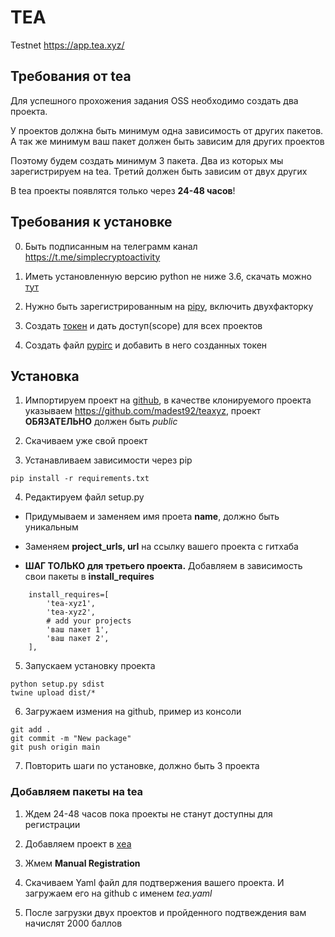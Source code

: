 # TEA
Testnet https://app.tea.xyz/


## Требования от tea
Для успешного прохожения задания OSS необходимо создать два проекта.

У проектов должна быть минимум одна зависимость от других пакетов. А так же минимум ваш пакет должен быть зависим для других проектов

Поэтому будем создать минимум 3 пакета. Два из которых мы зарегистрируем на tea. Третий должен быть зависим от двух других

В tea проекты появлятся только через **24-48 часов**!


## Требования к установке
0. Быть подписанным на телеграмм канал https://t.me/simplecryptoactivity

1. Иметь установленную версию python не ниже 3.6, скачать можно [тут](https://www.python.org/downloads/)

2. Нужно быть зарегистрированным на [pipy](https://pypi.org/account/register/), включить двухфакторку

3. Создать [токен](https://pypi.org/manage/account/token/) и дать доступ(scope) для всех проектов

4. Создать файл [pypirc](https://packaging.python.org/en/latest/specifications/pypirc/#using-a-pypi-token) и добавить в него созданных токен


## Установка
1. Импортируем проект на [github](https://github.com/new/import), в качестве клонируемого проекта указываем https://github.com/madest92/teaxyz, проект **ОБЯЗАТЕЛЬНО** должен быть *public*

2. Скачиваем уже свой проект

3. Устанавливаем зависимости через pip
```
pip install -r requirements.txt
```

4. Редактируем файл setup.py

 * Придумываем и заменяем имя проета **name**, должно быть уникальным

 * Заменяем **project_urls, url** на ссылку вашего проекта с гитхаба

 * **ШАГ ТОЛЬКО для третьего проекта.** Добавляем в зависимость свои пакеты в **install_requires**
```
    install_requires=[
        'tea-xyz1',
        'tea-xyz2',
        # add your projects
        'ваш пакет 1',
        'ваш пакет 2',
    ],
```

5. Запускаем установку проекта
```
python setup.py sdist
twine upload dist/*
```

6. Загружаем измения на github, пример из консоли
```
git add .
git commit -m "New package"
git push origin main
```

7. Повторить шаги по установке, должно быть 3 проекта

### Добавляем пакеты на tea

1. Ждем 24-48 часов пока проекты не станут доступны для регистрации

2. Добавляем проект в [хea](https://app.tea.xyz/my-projects/new)

3. Жмем **Manual Registration**

4. Скачиваем Yaml файл для подтвержения вашего проекта. И загружаем его на github с именем *tea.yaml*

5. После загрузки двух проектов и пройденного подтвеждения вам начислят 2000 баллов
